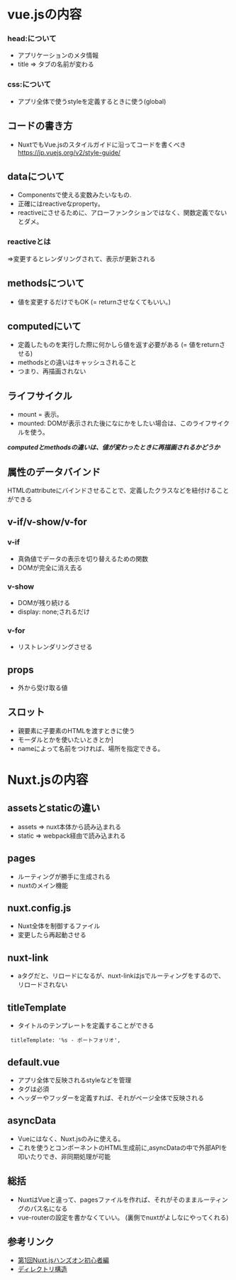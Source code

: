 # vue.jsの内容

### head:について
- アプリケーションのメタ情報
- title => タブの名前が変わる

### css:について

- アプリ全体で使うstyleを定義するときに使う(global) 

## コードの書き方
- NuxtでもVue.jsのスタイルガイドに沿ってコードを書くべき
https://jp.vuejs.org/v2/style-guide/

## dataについて
- Componentsで使える変数みたいなもの.
- 正確にはreactiveなproperty。
- reactiveにさせるために、アローファンクションではなく、関数定義でないとダメ。
### reactiveとは
=>変更するとレンダリングされて、表示が更新される

## methodsについて
- 値を変更するだけでもOK
(= returnさせなくてもいい。)

## computedにいて
- 定義したものを実行した際に何かしら値を返す必要がある
(= 値をreturnさせる)
- methodsとの違いはキャッシュされること
- つまり、再描画されない

## ライフサイクル
- mount = 表示。
- mounted: DOMが表示された後になにかをしたい場合は、このライフサイクルを使う。

***computedとmethodsの違いは、値が変わったときに再描画されるかどうか***
## 属性のデータバインド
HTMLのattributeにバインドさせることで、定義したクラスなどを紐付けることができる

## v-if/v-show/v-for
### v-if
- 真偽値でデータの表示を切り替えるための関数
- DOMが完全に消え去る

### v-show 
- DOMが残り続ける
- display: none;されるだけ

### v-for
- リストレンダリングさせる

## props

- 外から受け取る値

## スロット
- 親要素に子要素のHTMLを渡すときに使う
- モーダルとかを使いたいときとか]
- nameによって名前をつければ、場所を指定できる。

# Nuxt.jsの内容

## assetsとstaticの違い

- assets => nuxt本体から読み込まれる
- static => webpack経由で読み込まれる

## pages

- ルーティングが勝手に生成される
- nuxtのメイン機能

## nuxt.config.js

- Nuxt全体を制御するファイル
- 変更したら再起動させる


## nuxt-link
- aタグだと、リロードになるが、nuxt-linkはjsでルーティングをするので、リロードされない

## titleTemplate
- タイトルのテンプレートを定義することができる

` titleTemplate: '%s - ポートフォリオ',`

## default.vue
- アプリ全体で反映されるstyleなどを管理
- <nuxt/>タグは必須
- ヘッダーやフッダーを定義すれば、それがページ全体で反映される

## asyncData
- Vueにはなく、Nuxt.jsのみに使える。
- これを使うとコンポーネントのHTML生成前に,asyncDataの中で外部APIを叩いたりでき、非同期処理が可能

## 総括
- NuxtはVueと違って、pagesファイルを作れば、それがそのままルーティングのパス名になる
- vue-routerの設定を書かなくていい。
(裏側でnuxtがよしなにやってくれる)

## 参考リンク
- [第1回Nuxt.jsハンズオン初心者編](https://takanorip.gitbook.io/nuxt-hands-on/)
- [ディレクトリ構造](https://ja.nuxtjs.org/guide/directory-structure/)
